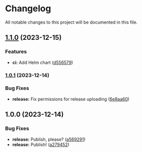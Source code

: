 # Changelog

All notable changes to this project will be documented in this file.

## [1.1.0](https://github.com/robwittman/gamely/compare/v1.0.1...v1.1.0) (2023-12-15)


### Features

* **ci:** Add Helm chart ([d556579](https://github.com/robwittman/gamely/commit/d5565799ecc252c977949e37faaf9ec0934e346c))

### [1.0.1](https://github.com/robwittman/gamely/compare/v1.0.0...v1.0.1) (2023-12-14)


### Bug Fixes

* **release:** Fix permissions for release uploading ([6e8aa60](https://github.com/robwittman/gamely/commit/6e8aa60bb7101b02bddcb655ff7c0c54c09c8c5a))

## 1.0.0 (2023-12-14)


### Bug Fixes

* **release:** Publish, please? ([a569291](https://github.com/robwittman/gamely/commit/a569291bc4cb29809eabbeaadc436203e6bbd32d))
* **release:** Publish! ([a279452](https://github.com/robwittman/gamely/commit/a2794525f2d0fa3da6b0171e3572029a876200f0))
